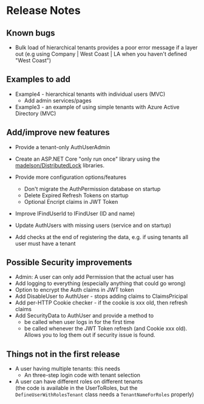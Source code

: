 # Release Notes

## Known bugs

- Bulk load of hierarchical tenants provides a poor error message if a layer out (e.g using Company | West Coast | LA when you haven't defined "West Coast")

## Examples to add

- Example4 - hierarchical tenants with individual users (MVC)
  - Add admin services/pages
- Example3 - an example of using simple tenants with Azure Active Directory (MVC)

## Add/improve new features


- Provide a tenant-only AuthUserAdmin
- Create an ASP.NET Core "only run once" library using the [madelson/DistributedLock](https://github.com/madelson/DistributedLock) libraries.
- Provide more configuration options/features
  - Don't migrate the AuthPermission database on startup
  - Delete Expired Refresh Tokens on startup
  - Optional Encript claims in JWT Token
- Improve IFindUserId to IFindUser (ID and name)
- Update AuthUsers with missing users (service and on startup)

- Add checks at the end of registering the data, e.g. if using tenants all user must have a tenant

## Possible Security improvements

- Admin: A user can only add Permission that the actual user has
- Add logging to everything (especially anything that could go wrong)  
- Option to encrypt the Auth claims in JWT token
- Add DisableUser to AuthUser - stops adding claims to ClaimsPricipal
- Add per-HTTP Cookie checker - if the cookie is xxx old, then refresh claims
- Add SecurityData to AuthUser and provide a method to 
  - be called when user logs in for the first time
  - be called whenever the JWT Token refresh (and Cookie xxx old). Allows you to log them out if security issue is found.

## Things not in the first release

- A user having multiple tenants: this needs
  - An three-step login code with tenant selection
- A user can have different roles on different tenants  
(the code is available in the UserToRoles, but the `DefineUserWithRolesTenant` class needs a `TenantNameForRoles` properly)